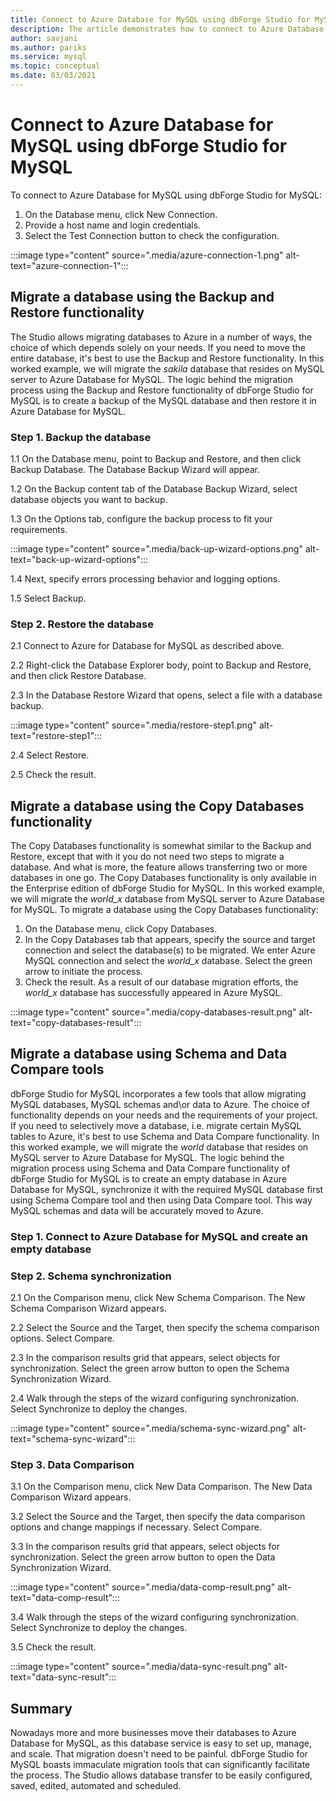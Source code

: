 ```yaml
---
title: Connect to Azure Database for MySQL using dbForge Studio for MySQL
description: The article demonstrates how to connect to Azure Database for MySQL Server via dbForge Studio for MySQL.
author: savjani
ms.author: pariks
ms.service: mysql
ms.topic: conceptual
ms.date: 03/03/2021
---
```


# Connect to Azure Database for MySQL using dbForge Studio for MySQL

To connect to Azure Database for MySQL using dbForge Studio for MySQL:
1. On the Database menu, click New Connection.
2. Provide a host name and login credentials.
3. Select the Test Connection button to check the configuration.

:::image type="content" source=".media/azure-connection-1.png" alt-text="azure-connection-1":::

## Migrate a database using the Backup and Restore functionality
The Studio allows migrating databases to Azure in a number of ways, the choice of which depends solely on your needs. If you need to move the entire database, it's best to use the Backup and Restore functionality.
In this worked example, we will migrate the *sakila* database that resides on MySQL server to Azure Database for MySQL. The logic behind the migration process using the Backup and Restore functionality of dbForge Studio for MySQL is to create a backup of the MySQL database and then restore it in Azure Database for MySQL.

### Step 1. Backup the database
1.1 On the Database menu, point to Backup and Restore, and then click  Backup Database.
The Database Backup Wizard will appear.

1.2 On the Backup content tab of the Database Backup Wizard, select database objects you want to backup.

1.3 On the Options tab, configure the backup process to fit your requirements.

:::image type="content" source=".media/back-up-wizard-options.png" alt-text="back-up-wizard-options":::

1.4 Next, specify errors processing behavior and logging options.

1.5 Select Backup.

### Step 2. Restore the database

2.1 Connect to Azure for Database for MySQL as described above.

2.2 Right-click the Database Explorer body, point to Backup and Restore, and then click Restore Database. 

2.3 In the Database Restore Wizard that opens, select a file with a database backup.

:::image type="content" source=".media/restore-step1.png" alt-text="restore-step1":::

2.4 Select Restore.

2.5 Check the result.

## Migrate a database using the Copy Databases functionality

The Copy Databases functionality is somewhat similar to the Backup and Restore, except that with it you do not need two steps to migrate a database. And what is more, the feature allows transferring two or more databases in one go. The Copy Databases functionality is only available in the Enterprise edition of dbForge Studio for MySQL.
In this worked example, we will migrate the *world_x* database from MySQL server to Azure Database for MySQL.
To migrate a database using the Copy Databases functionality:
1. On the Database menu, click Copy Databases. 
2. In the Copy Databases tab that appears, specify the source and target connection and select the database(s) to be migrated. We enter Azure MySQL connection and select the *world_x* database. Select the green arrow to initiate the process.
3. Check the result.
As a result of our database migration efforts, the *world_x* database has successfully appeared in Azure MySQL.

:::image type="content" source=".media/copy-databases-result.png" alt-text="copy-databases-result":::

## Migrate a database using Schema and Data Compare tools

dbForge Studio for MySQL incorporates a few tools that allow migrating MySQL databases, MySQL schemas and\or data to Azure. The choice of functionality depends on your needs and the requirements of your project. If you need to selectively move a database, i.e. migrate certain MySQL tables to Azure, it's best to use Schema and Data Compare functionality.
In this worked example, we will migrate the *world* database that resides on MySQL server to Azure Database for MySQL. The logic behind the migration process using Schema and Data Compare functionality of dbForge Studio for MySQL is to create an empty database in Azure Database for MySQL, synchronize it with the required MySQL database first using Schema Compare tool and then using Data Compare tool. This way MySQL schemas and data will be accurately moved to Azure.

### Step 1. Connect to Azure Database for MySQL and create an empty database
### Step 2. Schema synchronization
2.1 On the Comparison menu, click New Schema Comparison.
The New Schema Comparison Wizard appears.

2.2 Select the Source and the Target, then specify the schema comparison options. Select Compare.

2.3 In the comparison results grid that appears, select objects for synchronization. Select the green arrow button to open the Schema Synchronization Wizard.

2.4 Walk through the steps of the wizard configuring synchronization. Select Synchronize to deploy the changes.

:::image type="content" source=".media/schema-sync-wizard.png" alt-text="schema-sync-wizard":::

### Step 3. Data Comparison

3.1 On the Comparison menu, click New Data Comparison. The New Data Comparison Wizard appears. 

3.2 Select the Source and the Target, then specify the data comparison options and change mappings if necessary. Select Compare. 

3.3 In the comparison results grid that appears, select objects for synchronization. Select the green arrow button to open the Data Synchronization Wizard. 

:::image type="content" source=".media/data-comp-result.png" alt-text="data-comp-result":::

3.4 Walk through the steps of the wizard configuring synchronization. Select Synchronize to deploy the changes. 

3.5 Check the result.

:::image type="content" source=".media/data-sync-result.png" alt-text="data-sync-result":::

## Summary
Nowadays more and more businesses move their databases to Azure Database for MySQL, as this database service is easy to set up, manage, and scale. That migration doesn't need to be painful. dbForge Studio for MySQL boasts immaculate migration tools that can significantly facilitate the process. The Studio allows database transfer to be easily configured, saved, edited, automated and scheduled. 




